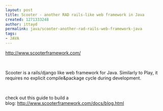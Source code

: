 ```yaml
---
layout: post
title: Scooter - another RAD rails-like web framework in Java
created: 1271333248
author: ittayd
permalink: java/scooter-another-rad-rails-web-framework-java
tags:
- JAVA
---
```

<p><a href="http://www.scooterframework.com/">http://www.scooterframework.com/</a></p>
<p>&nbsp;</p>
<p>Scooter is a rails/django like web framework for Java. Similarly to Play, it requires no explicit compile&amp;package cycle&nbsp;during development.</p>
<p>&nbsp;</p>
<p>check out this guide to build a blog:&nbsp;<a href="http://www.scooterframework.com/docs/blog.html">http://www.scooterframework.com/docs/blog.html</a></p>
